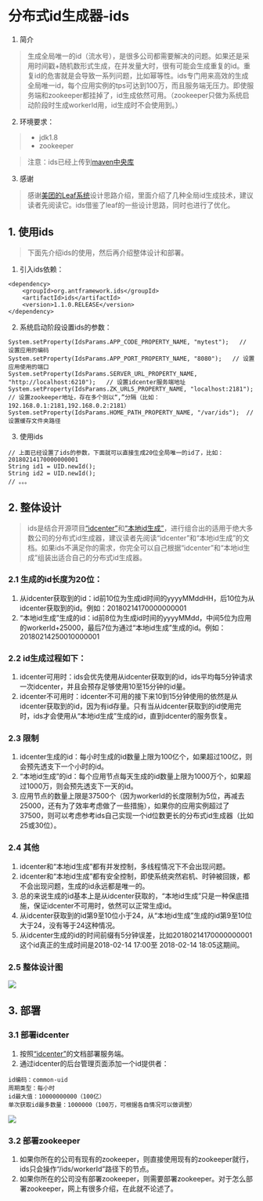 # 分布式id生成器-ids

1. 简介
> 生成全局唯一的id（流水号），是很多公司都需要解决的问题。如果还是采用时间戳+随机数形式生成，在并发量大时，很有可能会生成重复的id。重复id的危害就是会导致一系列问题，比如幂等性。ids专门用来高效的生成全局唯一id，每个应用实例的tps可达到100万，而且服务端无压力。即使服务端和zookeeper都挂掉了，id生成依然可用。（zookeeper只做为系统启动阶段时生成workerId用，id生成时不会使用到。）

2. 环境要求：
> * jdk1.8
> * zookeeper


> 注意：ids已经上传到[maven中央库](http://search.maven.org/#search%7Cga%7C1%7Corg.antframework.ids)

3. 感谢
> 感谢[美团的Leaf系统](https://tech.meituan.com/MT_Leaf.html)设计思路介绍，里面介绍了几种全局id生成技术，建议读者先阅读它。ids借鉴了leaf的一些设计思路，同时也进行了优化。

## 1. 使用ids
> 下面先介绍ids的使用，然后再介绍整体设计和部署。

1. 引入ids依赖：
```
<dependency>
    <groupId>org.antframework.ids</groupId>
    <artifactId>ids</artifactId>
    <version>1.1.0.RELEASE</version>
</dependency>
```
2. 系统启动阶段设置ids的参数：
```
System.setProperty(IdsParams.APP_CODE_PROPERTY_NAME, "mytest");   // 设置应用的编码
System.setProperty(IdsParams.APP_PORT_PROPERTY_NAME, "8080");   // 设置应用使用的端口
System.setProperty(IdsParams.SERVER_URL_PROPERTY_NAME, "http://localhost:6210");   // 设置idcenter服务端地址
System.setProperty(IdsParams.ZK_URLS_PROPERTY_NAME, "localhost:2181");  // 设置zookeeper地址，存在多个则以“,”分隔（比如：192.168.0.1:2181,192.168.0.2:2181）
System.setProperty(IdsParams.HOME_PATH_PROPERTY_NAME, "/var/ids");  // 设置缓存文件夹路径
```
3. 使用ids
```
// 上面已经设置了ids的参数，下面就可以直接生成20位全局唯一的id了，比如：20180214170000000001
String id1 = UID.newId();
String id2 = UID.newId();
// 。。。
```

## 2. 整体设计
> ids是结合开源项目[“idcenter”](https://github.com/zhongxunking/idcenter)和[“本地id生成”](https://github.com/zhongxunking/ant-common-util#7-本地id生成器)，进行组合出的适用于绝大多数公司的分布式id生成器，建议读者先阅读“idcenter”和“本地id生成”的文档。如果ids不满足你的需求，你完全可以自己根据“idcenter”和“本地id生成”组装出适合自己的分布式id生成器。

### 2.1 生成的id长度为20位：
1. 从idcenter获取到的id：id前10位为生成id时间的yyyyMMddHH，后10位为从idcenter获取到的id。例如：20180214170000000001
2. “本地id生成”生成的id：id前8位为生成id时间的yyyyMMdd，中间5位为应用的workerId+25000，最后7位为通过“本地id生成”生成的id。例如：20180214250010000001

### 2.2 id生成过程如下：
1. idcenter可用时：ids会优先使用从idcenter获取到的id，ids平均每5分钟请求一次idcenter，并且会预存足够使用10至15分钟的id量。
2. idcenter不可用时：idcenter不可用的接下来10到15分钟使用的依然是从idcenter获取到的id，因为有id存量。只有当从idcenter获取到的id使用完时，ids才会使用从“本地id生成”生成的id，直到idcenter的服务恢复。

### 2.3 限制
1. idcenter生成的id：每小时生成的id数量上限为100亿个，如果超过100亿，则会预先透支下一个小时的id。
2. “本地id生成”的id：每个应用节点每天生成的id数量上限为1000万个，如果超过1000万，则会预先透支下一天的id。
3. 应用节点的数量上限是37500个（因为workerId的长度限制为5位，再减去25000，还有为了效率考虑做了一些措施），如果你的应用实例超过了37500，则可以考虑参考ids自己实现一个id位数更长的分布式id生成器（比如25或30位）。

### 2.4 其他
1. idcenter和“本地id生成”都有并发控制，多线程情况下不会出现问题。
2. idcenter和“本地id生成”都有安全控制，即使系统突然宕机、时钟被回拨，都不会出现问题，生成的id永远都是唯一的。
3. 总的来说生成的id基本上是从idcenter获取的，“本地id生成”只是一种保底措施，保证idcenter不可用时，依然可以正常生成id。
4. 从idcenter获取到的id第9至10位小于24，从“本地id生成”生成的id第9至10位大于24，没有等于24这种情况。
5. 从idcenter生成的id的时间前缀有5分钟误差，比如20180214170000000001这个id真正的生成时间是2018-02-14 17:00至
2018-02-14 18:05这期间。

### 2.5 整体设计图
![](https://note.youdao.com/yws/api/personal/file/WEB54a4eae4524569272aadcc611a4355f2?method=download&shareKey=0776adfb2e6be8406898b74e19c58ffa)

## 3. 部署
### 3.1 部署idcenter
1. 按照[“idcenter”](https://github.com/zhongxunking/idcenter#2-服务端部署)的文档部署服务端。
2. 通过idcenter的后台管理页面添加一个id提供者：
```
id编码：common-uid
周期类型：每小时
id最大值：10000000000（100亿）
单次获取id最多数量：1000000（100万，可根据各自情况可以做调整）
```
![](https://note.youdao.com/yws/api/personal/file/WEB896a835676108bdf7dcfd792dd4e5764?method=download&shareKey=b050ceb4de5991523295c38aaa0c2e6f)
### 3.2 部署zookeeper
1. 如果你所在的公司有现有的zookeeper，则直接使用现有的zookeeper就行，ids只会操作“/ids/workerId”路径下的节点。
2. 如果你所在的公司没有部署zookeeper，则需要部署zookeeper。对于怎么部署zookeeper，网上有很多介绍，在此就不论述了。
